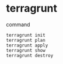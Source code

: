 # terragrunt

command

    terragrunt init
    terragrunt plan
    terragrunt apply
    terragrunt show
    terragrunt destroy
